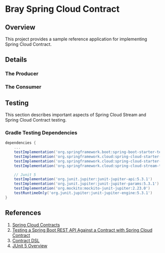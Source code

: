 # Bray Spring Cloud Contract

## Overview

This project provides a sample reference application for implementing Spring Cloud Contract.

## Details

### The Producer

### The Consumer

## Testing

This section describes important aspects of Spring Cloud Stream and Spring Cloud Contract testing.

### Gradle Testing Dependencies

```groovy
dependencies {
    ...
    testImplementation('org.springframework.boot:spring-boot-starter-test')
    testImplementation('org.springframework.cloud:spring-cloud-starter-contract-stub-runner')
    testImplementation('org.springframework.cloud:spring-cloud-starter-contract-verifier')
    testImplementation('org.springframework.cloud:spring-cloud-stream-test-support')

    // Junit 5
    testImplementation('org.junit.jupiter:junit-jupiter-api:5.3.1')
    testImplementation('org.junit.jupiter:junit-jupiter-params:5.3.1')
    testImplementation('org.mockito:mockito-junit-jupiter:2.23.0')
    testRuntimeOnly('org.junit.jupiter:junit-jupiter-engine:5.3.1')
}
```

## References

1. [Spring Cloud Contracts](https://cloud.spring.io/spring-cloud-contract)
2. [Testing a Spring Boot REST API Against a Contract with Spring Cloud Contract](https://reflectoring.io/consumer-driven-contract-provider-spring-cloud-contract/)
3. [Contract DSL](https://cloud.spring.io/spring-cloud-contract/multi/multi__contract_dsl.html)
4. [JUnit 5 Overview](https://junit.org/junit5/docs/current/user-guide/)